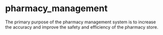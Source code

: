 # pharmacy_management
The primary purpose of the pharmacy management system is to increase the accuracy and improve the safety and efficiency of the pharmacy store.
